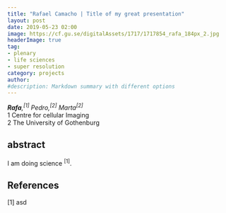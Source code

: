 ```yaml
---
title: "Rafael Camacho | Title of my great presentation"
layout: post
date: 2019-05-23 02:00
image: https://cf.gu.se/digitalAssets/1717/1717854_rafa_184px_2.jpg
headerImage: true
tag:
- plenary
- life sciences
- super resolution
category: projects
author:
#description: Markdown summary with different options
---
```


_**Rafa**,<sup>[1]</sup> Pedro,<sup>[2]</sup> Marta<sup>[2]</sup>_<br/>
1 Centre for cellular Imaging <br/>
2 The University of Gothenburg <br/>

## abstract

I am doing science <sup>[1]</sup>.

## References
[1] asd
